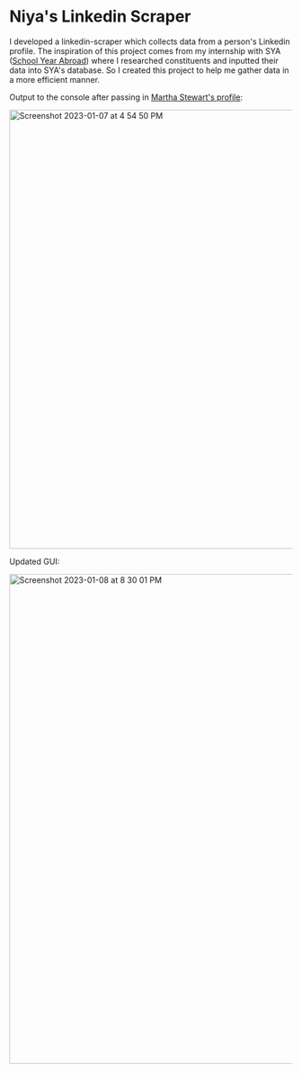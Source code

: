 # Niya's Linkedin Scraper

I developed a linkedin-scraper which collects data from a person's Linkedin profile. 
The inspiration of this project comes from my internship with SYA ([School Year Abroad](https://www.sya.org/)) where I researched constituents and 
inputted their data into SYA's database. So I created this project to help me gather data in a more efficient manner. 

Output to the console after passing in [Martha Stewart's profile](https://www.linkedin.com/in/marthakstewart/):

<img width="781" alt="Screenshot 2023-01-07 at 4 54 50 PM" src="https://user-images.githubusercontent.com/102321655/211171663-05b1aead-9b9e-461b-8a79-fee3ae132e63.png">

Updated GUI: 

<img width="871" alt="Screenshot 2023-01-08 at 8 30 01 PM" src="https://user-images.githubusercontent.com/102321655/211229167-2f5bc3c5-26f9-4c09-9a5e-142b38211720.png">
